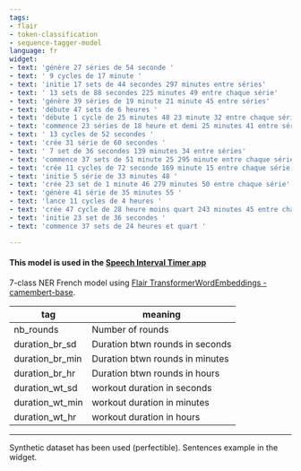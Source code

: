 ```yaml
---
tags:
- flair
- token-classification
- sequence-tagger-model
language: fr
widget:
- text: 'génère 27 séries de 54 seconde '
- text: ' 9 cycles de 17 minute '
- text: 'initie 17 sets de 44 secondes 297 minutes entre séries'
- text: ' 13 sets de 88 secondes 225 minutes 49 entre chaque série'
- text: 'génère 39 séries de 19 minute 21 minute 45 entre séries'
- text: 'débute 47 sets de 6 heures '
- text: 'débute 1 cycle de 25 minutes 48 23 minute 32 entre chaque série'
- text: 'commence 23 séries de 18 heure et demi 25 minutes 41 entre séries'
- text: ' 13 cycles de 52 secondes '
- text: 'crée 31 série de 60 secondes '
- text: ' 7 set de 36 secondes 139 minutes 34 entre séries'
- text: 'commence 37 sets de 51 minute 25 295 minute entre chaque série'
- text: 'crée 11 cycles de 72 seconde 169 minute 15 entre chaque série'
- text: 'initie 5 série de 33 minutes 48 '
- text: 'crée 23 set de 1 minute 46 279 minutes 50 entre chaque série'
- text: 'génère 41 série de 35 minutes 55 '
- text: 'lance 11 cycles de 4 heures '
- text: 'crée 47 cycle de 28 heure moins quart 243 minutes 45 entre chaque série'
- text: 'initie 23 set de 36 secondes '
- text: 'commence 37 sets de 24 heures et quart '

---
```

#### This model is used in the [Speech Interval Timer app](https://medium.com/@amtam0/speech-interval-timer-app-using-transformers-1df8fa3821d5)

7-class NER French model using [Flair TransformerWordEmbeddings - camembert-base](https://github.com/flairNLP/flair/).

| **tag**                        | **meaning** |
|---------------------------------|-----------|
| nb_rounds         | Number of rounds | 
| duration_br_sd         | Duration btwn rounds in seconds | 
| duration_br_min         | Duration btwn rounds in minutes | 
| duration_br_hr         | Duration btwn rounds in hours | 
| duration_wt_sd         | workout duration in seconds | 
| duration_wt_min         | workout duration in minutes | 
| duration_wt_hr         | workout duration in hours | 
---
Synthetic dataset has been used (perfectible). Sentences example in the widget.